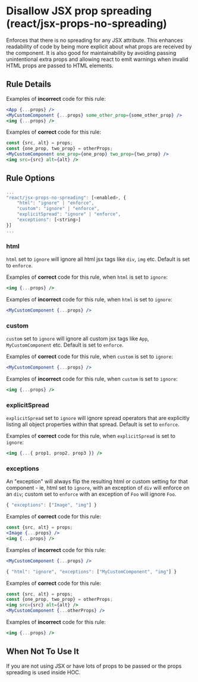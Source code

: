 # Disallow JSX prop spreading (react/jsx-props-no-spreading)

Enforces that there is no spreading for any JSX attribute. This enhances readability of code by being more explicit about what props are received by the component. It is also good for maintainability by avoiding passing unintentional extra props and allowing react to emit warnings when invalid HTML props are passed to HTML elements.

## Rule Details

Examples of **incorrect** code for this rule:

```jsx
<App {...props} />
<MyCustomComponent {...props} some_other_prop={some_other_prop} />
<img {...props} />
```

Examples of **correct** code for this rule:

```jsx
const {src, alt} = props;
const {one_prop, two_prop} = otherProps;
<MyCustomComponent one_prop={one_prop} two_prop={two_prop} />
<img src={src} alt={alt} />
```

## Rule Options

```js
...
"react/jsx-props-no-spreading": [<enabled>, {
    "html": "ignore" | "enforce",
    "custom": "ignore" | "enforce",
    "explicitSpread": "ignore" | "enforce",
    "exceptions": [<string>]
}]
...
```

### html

`html` set to `ignore` will ignore all html jsx tags like `div`, `img` etc. Default is set to `enforce`.

Examples of **correct** code for this rule, when `html` is set to `ignore`:

```jsx
<img {...props} />
```

Examples of **incorrect** code for this rule, when `html` is set to `ignore`:

```jsx
<MyCustomComponent {...props} />
```

### custom

`custom` set to `ignore` will ignore all custom jsx tags like `App`, `MyCustomComponent` etc. Default is set to `enforce`.

Examples of **correct** code for this rule, when `custom` is set to `ignore`:

```jsx
<MyCustomComponent {...props} />
```

Examples of **incorrect** code for this rule, when `custom` is set to `ignore`:

```jsx
<img {...props} />
```

### explicitSpread

`explicitSpread` set to `ignore` will ignore spread operators that are explicitly listing all object properties within that spread. Default is set to `enforce`.

Examples of **correct** code for this rule, when `explicitSpread` is set to `ignore`:

```jsx
<img {...{ prop1, prop2, prop3 }} />
```

### exceptions

An "exception" will always flip the resulting html or custom setting for that component - ie, html set to `ignore`, with an exception of `div` will enforce on an `div`; custom set to `enforce` with an exception of `Foo` will ignore `Foo`.

```js
{ "exceptions": ["Image", "img"] }
```

Examples of **correct** code for this rule:

```jsx
const {src, alt} = props;
<Image {...props} />
<img {...props} />
```

Examples of **incorrect** code for this rule:

```jsx
<MyCustomComponent {...props} />
```

```js
{ "html": "ignore", "exceptions": ["MyCustomComponent", "img"] }
```

Examples of **correct** code for this rule:

```jsx
const {src, alt} = props;
const {one_prop, two_prop} = otherProps;
<img src={src} alt={alt} />
<MyCustomComponent {...otherProps} />
```

Examples of **incorrect** code for this rule:

```jsx
<img {...props} />
```

## When Not To Use It

If you are not using JSX or have lots of props to be passed or the props spreading is used inside HOC.
